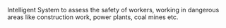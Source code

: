 Intelligent System to assess the safety of workers, working in dangerous areas like construction work, power plants, coal mines etc.
